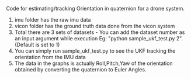Code for estimating/tracking Orientation in quaternion for a drone system.

1) imu folder has the raw imu data
2) vicon folder has the ground truth data done from the vicon system
3) Total there are 3 sets of datasets - You can add the dataset number as an input argument while execution Eg: "python sample_ukf_test.py 2". (Default is set to 1)
4) You can simply run sample_ukf_test.py to see the UKF tracking the orientation from the IMU data 
5) The data in the graphs is actually Roll,Pitch,Yaw of the orientation obtained by converting the quaternion to Euler Angles.

